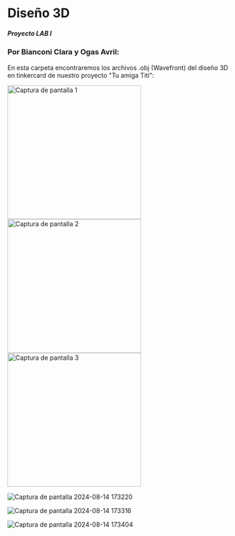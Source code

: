 # Diseño 3D
##### Proyecto LAB I 
### Por Bianconi Clara y Ogas Avril:
En esta carpeta encontraremos los archivos .obj (Wavefront) del diseño 3D en tinkercard de nuestro proyecto "Tu amiga Titi":
<style>
    .small-image {
        width: 300px; /* Puedes ajustar el tamaño aquí */
    }
</style>

<img src="https://github.com/user-attachments/assets/32b7988f-7b4d-4905-9856-a059570eae69" alt="Captura de pantalla 1" class="small-image">
<img src="https://github.com/user-attachments/assets/3932c1ec-a93d-4b12-9d57-75a15dc913ff" alt="Captura de pantalla 2" class="small-image">
<img src="https://github.com/user-attachments/assets/f964ffb6-7963-41db-bd1d-8518b1045e20" alt="Captura de pantalla 3" class="small-image">

 ![Captura de pantalla 2024-08-14 173220](https://github.com/user-attachments/assets/32b7988f-7b4d-4905-9856-a059570eae69)

![Captura de pantalla 2024-08-14 173316](https://github.com/user-attachments/assets/3932c1ec-a93d-4b12-9d57-75a15dc913ff)

![Captura de pantalla 2024-08-14 173404](https://github.com/user-attachments/assets/f964ffb6-7963-41db-bd1d-8518b1045e20)

